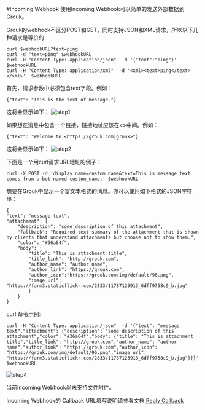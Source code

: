 #Incoming Webhook
使用Incoming Webhook可以简单的发送外部数据到Grouk。

Grouk的webhook不区分POST和GET，同时支持JSON和XML请求，所以以下几种请求是等价的：
    
    curl $webhookURL?text=ping
    curl -d "text=ping" $webhookURL
    curl -H "Content-Type: application/json"  -d '{"text":"ping"}'  $webhookURL
    curl -H "Content-Type: application/xml"  -d '<xml><text>ping</text></xml>'  $webhookURL
    
首先，请求参数中必须包含text字段。例如：
    
    {"text": "This is the text of message."} 
    
这将会显示如下：
![step1](https://s3.cn-north-1.amazonaws.com.cn/grouk-public/integration/incomingwebhook/incomingwebhook_step1.png)
        
如果想在消息中包含一个链接，链接地址应该在<>中间。例如：
    
    {"text": "Welcome to <https://grouk.com|grouk>"} 
    
这将会显示如下：
![step2](https://s3.cn-north-1.amazonaws.com.cn/grouk-public/integration/incomingwebhook/incomingwebhook_step2.png)

下面是一个用curl请求URL地址的例子：
    
    curl -X POST -d 'display_name=custom_name&text=This is message text comes from a bot named custom_name.' $webhookURL
    
    
想要在Grouk中显示一个富文本格式的消息。你可以使用如下格式的JSON字符串：
    
    {
    "text": "message text",
    "attachment": {
        "description": "some description of this attachment",
        "fallback": "Required text summary of the attachment that is shown by clients that understand attachments but choose not to show them.",
        "color": "#36a64f",
        "body": {
            "title": "This is attachment title",
            "title_link": "http://grouk.com",
            "author_name": "author name",
            "author_link": "https://grouk.com",
            "author_icon":"https://grouk.com/img/default/96.png",
            "image_url": "https://farm3.staticflickr.com/2833/11787125913_6dff9758c9_b.jpg"
            }
        }
    }

curl 命令示例:

    curl -H "Content-Type: application/json"  -d '{"text": "message text","attachment": {"description": "some description of this attachment","color": "#36a64f","body": {"title": "This is attachment title","title_link": "http://grouk.com","author_name": "author name","author_link": "https://grouk.com","author_icon": "https://grouk.com/img/default/96.png","image_url": "https://farm3.staticflickr.com/2833/11787125913_6dff9758c9_b.jpg"}}}'  $webhookURL
    
![step4](https://s3.cn-north-1.amazonaws.com.cn/grouk-public/integration/incomingwebhook/incomingwebhook_step4.png)

当前Incoming Webhook尚未支持文件附件。

Incoming Webhook的 Callback URL填写说明请参看文档 [Reply Callback](integration_reply_callback.md)